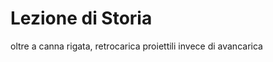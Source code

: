 # Lezione di Storia

oltre a canna rigata, retrocarica proiettili invece di avancarica


<!--stackedit_data:
eyJoaXN0b3J5IjpbMzA0MTE1MTgyXX0=
-->